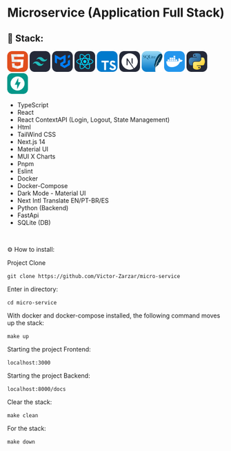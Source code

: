 <h1 align="center" id="header">
 Microservice (Application Full Stack)
</h1>

<h2 id="stack">
🤖 Stack:
</h2>
<p>
<img src="https://github.com/tandpfun/skill-icons/blob/main/icons/HTML.svg" width="48" title="Html"> <img src="https://github.com/tandpfun/skill-icons/blob/main/icons/TailwindCSS-Dark.svg" width="48" title="TailWindCss"> <img src="https://github.com/tandpfun/skill-icons/blob/main/icons/MaterialUI-Dark.svg" width="48" title="MaterialUI">
<img src="https://github.com/tandpfun/skill-icons/blob/main/icons/React-Dark.svg" width="48" title="React.Js">  <img src="https://github.com/tandpfun/skill-icons/blob/main/icons/TypeScript.svg" width="48" title="TypeScript">
<img src="https://github.com/tandpfun/skill-icons/blob/main/icons/NextJS-Dark.svg" width="48" title="Next.Js">  <img src="https://github.com/tandpfun/skill-icons/blob/main/icons/SQLite.svg" width="48"  title="SQLite"> 
<img src="https://github.com/tandpfun/skill-icons/blob/main/icons/Docker.svg" width="48" title="Docker">  <img src="https://github.com/tandpfun/skill-icons/blob/main/icons/Python-Dark.svg" width="48" title="Python"> <img src="https://github.com/tandpfun/skill-icons/blob/main/icons/FastAPI.svg" width="48" title="FastAPI">
</p>

- TypeScript
- React
- React ContextAPI (Login, Logout, State Management)
- Html
- TailWind CSS
- Next.js 14
- Material UI
- MUI X Charts
- Pnpm
- Eslint
- Docker
- Docker-Compose
- Dark Mode - Material UI
- Next Intl Translate EN/PT-BR/ES
- Python (Backend)
- FastApi 
- SQLite (DB)
  
<br />

⚙️ How to install:

Project Clone

    git clone https://github.com/Victor-Zarzar/micro-service
     
Enter in directory:

    cd micro-service

With docker and docker-compose installed, the following command moves up the stack:

    make up

Starting the project Frontend:

    localhost:3000

Starting the project Backend:

    localhost:8000/docs    

Clear the stack:

    make clean

For the stack:
   
    make down
